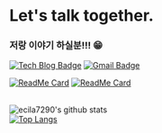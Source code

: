 # Let's talk together.
### 저랑 이야기 하실분!!! 😁
[![Tech Blog Badge](http://img.shields.io/badge/-Tech%20blog-black?style=flat-square&logo=github&link=https://zzsza.github.io/)](https://velog.io/@winney_77/)
[![Gmail Badge](https://img.shields.io/badge/Gmail-d14836?style=flat-square&logo=Gmail&logoColor=white&link=mailto:snugyun01@gmail.com)](mailto:suyeon.dv@gmail.com)

[![ReadMe Card](https://github-readme-stats.vercel.app/api/pin/?username=suyeon-DV&repo=13-MyFakeTrip-frontend&theme=buefy)](https://github.com/suyeon-DV/13-MyFakeTrip-frontend)
[![ReadMe Card](https://github-readme-stats.vercel.app/api/pin/?username=suyeon-DV&repo=13-stayWefolio-frontend&theme=buefy)](https://github.com/suyeon-DV/13-stayWefolio-frontend)

</br>![ecila7290's github stats](https://github-readme-stats.vercel.app/api?username=suyeon-dv&show_icons=true&theme=buefy)
</br>[![Top Langs](https://github-readme-stats.vercel.app/api/top-langs/?username=suyeon-DV&layout=compact&theme=buefy)](https://github.com/suyeon-DV/github-readme-stats)


